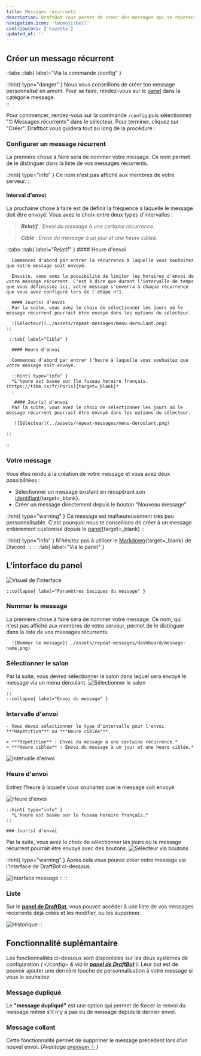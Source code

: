 ```yaml
---
title: Messages récurrents
description: DraftBot vous permet de créer des messages qui se répètent de manière récurrente, avec quelques fonctionnalités supplémentaires.
navigation.icon: 'twemoji:bell'
contributors: ['kazotka']
updated_at: ''
---
```


## Créer un message récurrent

::tabs
  ::tab{ label="Via la commande /config" }

  ::hint{ type="danger" }
Nous vous conseillons de créer ton message personnalisé en amont. Pour se faire, rendez-vous sur le [panel](/dashboard/first/messages) dans la catégorie message.  
  ::

Pour commencer, rendez-vous sur la commande `/config` puis sélectionnez ":alarm_clock: Messages récurrents" dans le sélecteur. Pour terminer, cliquez sur "Créer". Draftbot vous guidera tout au long de la procédure :

### Configurer un message récurrent

La première chose à faire sera de nommer votre message. Ce nom permet de le distinguer dans la liste de vos messages récurrents.

::hint{ type="info" }
Ce nom n'est pas affiché aux membres de votre serveur.
::


#### Interval d'envoi

La prochaine chose à faire est de définir la fréquence à laquelle le message doit être envoyé. Vous avez le choix entre deux types d'intervalles :

> ***Relatif** : Envoi du message à une certaine récurrence.*

> ***Ciblé** : Envoi du message à un jour et une heure ciblée.*

  ::tabs
    ::tab{ label="Relatif" }
      #### Heure d'envoi
    
      Commencez d'abord par entrer la récurrence à laquelle vous souhaitez que votre message soit envoyé.

      Ensuite, vous avez la possibilité de limiter les horaires d'envoi de votre message récurrent. C'est à dire que durant l'intervalle de temps que vous définissez ici, votre message s'enverra à chaque récurrence que vous avez configuré lors de l'étape n°1.

      #### Jour(s) d'envoi
      Par la suite, vous avez le choix de sélectionner les jours où le message récurrent pourrait être envoyé dans les options du sélecteur.

      ![Sélecteur](../assets/repeat-messages/menu-deroulant.png)
    ::

     ::tab{ label="Ciblé" }
    
      #### Heure d'envoi
    
      Commencez d'abord par entrer l'heure à laquelle vous souhaitez que votre message soit envoyé.

      ::hint{ type="info" }
      *L'heure est basée sur [le fuseau horaire français.(https://time.is/fr/Paris){target=_blank}*
      :
    
       #### Jour(s) d'envoi
      Par la suite, vous avez le choix de sélectionner les jours où le message récurrent pourrait être envoyé dans les options du sélecteur.

       ![Sélecteur](../assets/repeat-messages/menu-deroulant.png)

    ::
  ::  

### Votre message

Vous êtes rendu à la création de votre message et vous avez deux possibilitées :
- Sélectionner un message existant en récupérant son [identifiant](https://www.draftbot.fr/docs/autres/recuperer-un-identifiant#identifiant-dun-message){target=_blank}.
- Créer un message directement depuis le bouton "Nouveau message".

::hint{ type="warning" }
Ce message est malheureusement très peu personnalisable. C'est pourquoi nous te conseillons de créer à un message entièrement customisé depuis le [panel](/dashboard/first/messages){target=_blank}
::

  ::hint{ type="info" }
N'hésitez pas à utiliser le [Markdown](https://support.discord.com/hc/en-us/articles/210298617-Markdown-Text-101-Chat-Formatting-Bold-Italic-Underline){target=_blank} de Discord.
  ::
::
  ::tab{ label="Via le panel" }

## L'interface du panel

![Visuel de l'interface](../assets/repeat-messages/dashboard/dashboard-repeat-message.png)

    ::collapse{ label="Paramètres basiques du message" }

### Nommer le message

La première chose à faire sera de nommer votre message. Ce nom, qui n'est pas affiché aux membres de votre serveur, permet de le distinguer dans la liste de vos messages récurrents.

      ![Nommer le message](../assets/repeat-messages/dashboard/message-name.png)

### Sélectionner le salon

Par la suite, vous devrez sélectionner le salon dans lequel sera envoyé le message via un menu déroulant.
![Sélectionner le salon](../assets/repeat-messages/dashboard/view_channel_selector.png)

    ::
    ::collapse{ label="Envoi du message" }

### Intervalle d'envoi

    - Vous devez sélectionner le type d'intervalle pour l'envoi **"Répétition"** ou **"Heure ciblée"**.

    > ***Répétition** : Envoi du message à une certaine récurrence.*
    > ***Heure ciblée** : Envoi du message à un jour et une heure ciblée.*

![Intervalle d'envoi](../assets/repeat-messages/dashboard/view_interval_selector.png)

### Heure d'envoi

Entrez l'heure à laquelle vous souhaitez que le message soit envoyé.

  ![Heure d'envoi](../assets/repeat-messages/dashboard/view_hour_selector.png)

    ::hint{ type="info" }
      *L'heure est basée sur le fuseau horaire français.*
    ::

    ### Jour(s) d'envoi
Par la suite, vous avez le choix de sélectionner les jours où le message récurrent pourrait être envoyé avec des boutons.
![Sélecteur via boutons](../assets/repeat-messages/dashboard/days-selector.png)

  ::hint{ type="warning" }
Après cela vous pourez créer votre message via l'interface de DraftBot ci-dessous.

![Interface message](../assets/repeat-messages/dashboard/view_dashboard_message.png)
  ::
    ::

### Liste

Sur le **[panel de DraftBot](/dashboard/user)**, vous pouvez accéder à une liste de vos messages récurrents déjà créés et les modifier, ou les supprimer.

![Historique](../assets/repeat-messages/dashboard/view_list.png)
::

## Fonctionnalité suplémantaire

Les fonctionnalités ci-dessous sont disponibles sur les deux systèmes de configuration *( \</config> & via le **[panel de DraftBot](/dashboard/user)** )*. Leur but est de pouvoir ajouter une dernière touche de personnalisation à votre message si vous le souhaitez.

### Message dupliqué

Le **"message dupliqué"** est une option qui permet de forcer le renvoi du message même s'il n'y a pas eu de message depuis le dernier envoi.

### Message collant

Cette fonctionnalité permet de supprimer le message précédent lors d'un nouvel envoi. *(Avantage [premium ✨](https://www.draftbot.fr/premium/) )*

